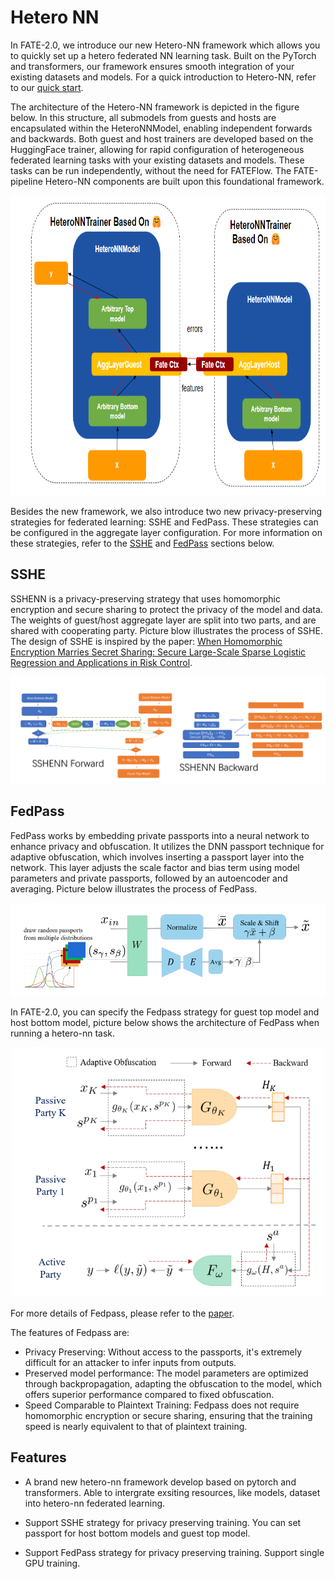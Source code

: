 # Hetero NN

In FATE-2.0, we introduce our new Hetero-NN framework which allows you to quickly set up a hetero federated NN learning task. Built on the PyTorch and transformers, our framework ensures smooth integration of your existing datasets and models. For a quick introduction to Hetero-NN, refer to our [quick start](../ml/hetero_nn_tutorial.md).

The architecture of the Hetero-NN framework is depicted in the figure below. In this structure, all submodels from guests and hosts are encapsulated within the HeteroNNModel, enabling independent forwards and backwards. Both guest and host trainers are developed based on the HuggingFace trainer, allowing for rapid configuration of heterogeneous federated learning tasks with your existing datasets and models. These tasks can be run independently, without the need for FATEFlow. The FATE-pipeline Hetero-NN components are built upon this foundational framework.

<div align="center">
    <img src="../../images/hetero_nn.png" width="800" height="480" alt="Figure 2 (FedPass)">
</div>

Besides the new framework, we also introduce two new privacy-preserving strategies for federated learning: SSHE and FedPass. These strategies can be configured in the aggregate layer configuration. For more information on these strategies, refer to the [SSHE](#sshe) and [FedPass](#fedpass) sections below.

## SSHE

SSHENN is a privacy-preserving strategy that uses homomorphic encryption and secure sharing to protect the privacy of the model and data. The weights of guest/host aggregate layer are split into two parts, and are shared with cooperating party. Picture blow illustrates the process of SSHE. The design of SSHE is inspired by the paper: [When Homomorphic Encryption Marries Secret Sharing:
Secure Large-Scale Sparse Logistic Regression and Applications
in Risk Control](https://arxiv.org/pdf/2008.08753.pdf).

![Figure 1 (SSHE)](../../images/sshe.png)



## FedPass

FedPass works by embedding private passports into a neural network to enhance privacy and obfuscation. It utilizes the DNN passport technique for adaptive obfuscation, which involves inserting a passport layer into the network. This layer adjusts the scale factor and bias term using model parameters and private passports, followed by an autoencoder and averaging. Picture below illustrates
the process of FedPass.
<div align="center">
    <img src="../../images/fedpass_1.png" alt="Figure 2 (FedPass)">
</div>


In FATE-2.0, you can specify the Fedpass strategy for guest top model and host bottom model, picture below shows the architecture of FedPass when running a hetero-nn task.

<div align="center">
    <img src="../../images/fedpass_0.png" width="500" height="400" alt="Figure 2 (FedPass)">
</div>

For more details of Fedpass, please refer to the [paper](https://arxiv.org/pdf/2301.12623.pdf).


The features of Fedpass are:

- Privacy Preserving: Without access to the passports, it's extremely difficult for an attacker to infer inputs from outputs.
- Preserved model performance: The model parameters are optimized through backpropagation, adapting the obfuscation to the model, which offers superior performance compared to fixed obfuscation.
- Speed Comparable to Plaintext Training: Fedpass does not require homomorphic encryption or secure sharing, ensuring that the training speed is nearly equivalent to that of plaintext training.


## Features 

- A brand new hetero-nn framework develop based on pytorch and transformers. Able to intergrate exsiting resources, like models, dataset into hetero-nn federated learning. 

- Support SSHE strategy for privacy preserving training. You can set passport for host bottom models and guest
top model.

- Support FedPass strategy for privacy preserving training. Support single GPU training.

